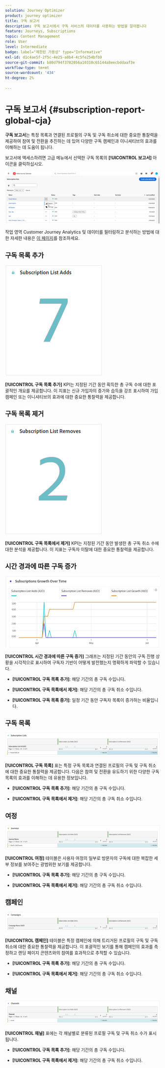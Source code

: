 ```yaml
---
solution: Journey Optimizer
product: journey optimizer
title: 구독 보고서
description: 구독 보고서에서 구독 서비스의 데이터를 사용하는 방법을 알아봅니다
feature: Journeys, Subscriptions
topic: Content Management
role: User
level: Intermediate
badge: label="제한된 가용성" type="Informative"
exl-id: d1c4ae5f-2f5c-4e25-a8b4-4c5fe254bfb9
source-git-commit: b80d794f3782056a10310c65144a8eecbddaaf3e
workflow-type: tm+mt
source-wordcount: '434'
ht-degree: 2%

---
```


# 구독 보고서 {#subscription-report-global-cja}

**구독 보고서**&#x200B;는 특정 목록과 연결된 프로필의 구독 및 구독 취소에 대한 중요한 통찰력을 제공하여 참여 및 전환을 추진하는 데 있어 다양한 구독 캠페인과 이니셔티브의 효과를 이해하는 데 도움이 됩니다.

보고서에 액세스하려면 고급 메뉴에서 선택한 구독 목록의 **[!UICONTROL 보고서]** 아이콘을 클릭하십시오.

![](assets/cja-sub-access.png)

작업 영역 Customer Journey Analytics 및 데이터를 필터링하고 분석하는 방법에 대한 자세한 내용은 [이 페이지](https://experienceleague.adobe.com/en/docs/analytics-platform/using/cja-workspace/home)를 참조하세요.

## 구독 목록 추가

![](assets/cja-sub-add.png)

**[!UICONTROL 구독 목록 추가]** KPI는 지정된 기간 동안 획득한 총 구독 수에 대한 포괄적인 개요를 제공합니다. 이 지표는 신규 가입자의 증가와 습득을 강조 표시하여 가입 캠페인 또는 이니셔티브의 효과에 대한 중요한 통찰력을 제공합니다.

## 구독 목록 제거

![](assets/cja-sub-add-remove.png)

**[!UICONTROL 구독 목록에서 제거]** KPI는 지정된 기간 동안 발생한 총 구독 취소 수에 대한 분석을 제공합니다. 이 지표는 구독자 이탈에 대한 중요한 통찰력을 제공합니다.

## 시간 경과에 따른 구독 증가

![](assets/cja-sub-growth.png)

**[!UICONTROL 시간 경과에 따른 구독 증가]** 그래프는 지정된 기간 동안의 구독 진행 상황을 시각적으로 표시하여 구독자 기반이 어떻게 발전했는지 명확하게 파악할 수 있습니다.

* **[!UICONTROL 구독 목록 추가]**: 해당 기간의 총 구독 수입니다.

* **[!UICONTROL 구독 목록에서 제거]**: 해당 기간의 총 구독 취소 수입니다.

* **[!UICONTROL 구독 목록 증가]**: 일정 기간 동안 구독자 목록이 증가하는 비율입니다.

## 구독 목록

![](assets/cja-sub-lists.png)

**[!UICONTROL 구독 목록]** 표는 특정 구독 목록과 연결된 프로필의 구독 및 구독 취소에 대한 중요한 통찰력을 제공합니다. 다음은 참여 및 전환을 유도하기 위한 다양한 구독 목록의 효과를 이해하는 데 유용한 정보입니다.

* **[!UICONTROL 구독 목록 추가]**: 해당 기간의 총 구독 수입니다.

* **[!UICONTROL 구독 목록에서 제거]**: 해당 기간의 총 구독 취소 수입니다.

## 여정

![](assets/cja-sub-journeys.png)

**[!UICONTROL 여정]** 테이블은 사용자 여정의 일부로 방문자의 구독에 대한 복잡한 세부 정보를 보여주는 광범위한 보기를 제공합니다.

* **[!UICONTROL 구독 목록 추가]**: 해당 기간의 총 구독 수입니다.

* **[!UICONTROL 구독 목록에서 제거]**: 해당 기간의 총 구독 취소 수입니다.

## 캠페인

![](assets/cja-sub-campaigns.png)

**[!UICONTROL 캠페인]** 테이블은 특정 캠페인에 의해 트리거된 프로필의 구독 및 구독 취소에 대한 중요한 통찰력을 제공합니다. 이 포괄적인 보기를 통해 캠페인의 효과를 측정하고 랜딩 페이지 콘텐츠와의 참여를 효과적으로 추적할 수 있습니다.

* **[!UICONTROL 구독 목록 추가]**: 해당 기간의 총 구독 수입니다.

* **[!UICONTROL 구독 목록에서 제거]**: 해당 기간의 총 구독 취소 수입니다.

## 채널

![](assets/cja-sub-channels.png)

**[!UICONTROL 채널]** 표에는 각 채널별로 분류된 프로필 구독 및 구독 취소 수가 표시됩니다.

* **[!UICONTROL 구독 목록 추가]**: 해당 기간의 총 구독 수입니다.

* **[!UICONTROL 구독 목록에서 제거]**: 해당 기간의 총 구독 취소 수입니다.
